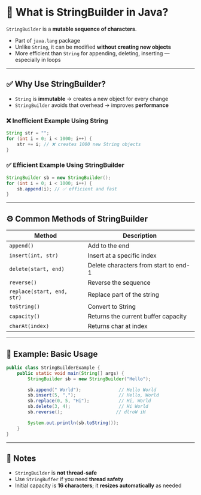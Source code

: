 # 🧱 What is StringBuilder in Java?

`StringBuilder` is a **mutable sequence of characters**.

- Part of `java.lang` package  
- Unlike `String`, it can be modified **without creating new objects**  
- More efficient than `String` for appending, deleting, inserting — especially in loops

---

## ✅ Why Use StringBuilder?

- `String` is **immutable** → creates a new object for every change  
- `StringBuilder` avoids that overhead → improves **performance**

### ❌ Inefficient Example Using String
```java
String str = "";
for (int i = 0; i < 1000; i++) {
    str += i; // ❌ creates 1000 new String objects
}
```

### ✅ Efficient Example Using StringBuilder
```java
StringBuilder sb = new StringBuilder();
for (int i = 0; i < 1000; i++) {
    sb.append(i); // ✅ efficient and fast
}
```

---

## ⚙️ Common Methods of StringBuilder

| Method                    | Description                             |
|---------------------------|-----------------------------------------|
| `append()`                | Add to the end                          |
| `insert(int, str)`        | Insert at a specific index              |
| `delete(start, end)`      | Delete characters from start to end-1   |
| `reverse()`               | Reverse the sequence                    |
| `replace(start, end, str)`| Replace part of the string              |
| `toString()`              | Convert to String                       |
| `capacity()`              | Returns the current buffer capacity     |
| `charAt(index)`           | Returns char at index                   |

---

## 🧪 Example: Basic Usage

```java
public class StringBuilderExample {
    public static void main(String[] args) {
        StringBuilder sb = new StringBuilder("Hello");

        sb.append(" World");              // Hello World
        sb.insert(5, ",");                // Hello, World
        sb.replace(0, 5, "Hi");           // Hi, World
        sb.delete(3, 4);                  // Hi World
        sb.reverse();                    // dlroW iH

        System.out.println(sb.toString());
    }
}
```

---

## 🧠 Notes

- `StringBuilder` is **not thread-safe**  
- Use `StringBuffer` if you need **thread safety**  
- Initial capacity is **16 characters**; it **resizes automatically** as needed

